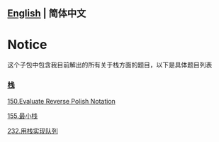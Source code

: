 ## [English](https://github.com/cartoonYu/LeetCodeSolution/blob/master/Solution/src/Stack/README.md) | 简体中文

# Notice
这个子包中包含我目前解出的所有关于栈方面的题目，以下是具体题目列表

### [栈](https://github.com/cartoonYu/LeetCodeSolution/blob/master/Solution/src/Stack)
[150.Evaluate Reverse Polish Notation](https://github.com/cartoonYu/LeetCodeSolution/blob/master/Solution/src/Stack/Solution150.java)

[155.最小栈](https://github.com/cartoonYu/LeetCodeSolution/blob/master/Solution/src/Stack/Solution155.java)

[232.用栈实现队列](https://github.com/cartoonYu/LeetCodeSolution/blob/master/Solution/src/Stack/Solution232.java)
